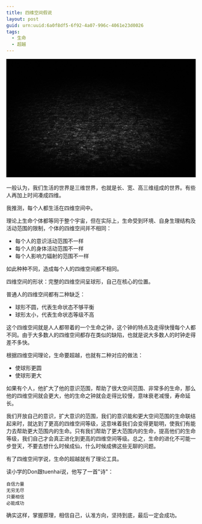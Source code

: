 ```yaml
---
title: 四维空间假说
layout: post
guid: urn:uuid:6a0f8df5-6f92-4a07-996c-4061e23d0026
tags:
  - 生命
  - 超越
---
```



[![](/media/files/2013/11/05/swkj.png)](http://7vikpt.com1.z0.glb.clouddn.com/swkj.png)

一般认为，我们生活的世界是三维世界，也就是长、宽、高三维组成的世界。有些人再加上时间凑成四维。

我推测，每个人都生活在四维空间中。

理论上生命个体都等同于整个宇宙，但在实际上，生命受到环境、自身生理结构及活动范围的限制，个体的四维空间并不相同：

*  每个人的意识活动范围不一样
*  每个人的身体活动范围不一样
*  每个人影响力辐射的范围不一样

如此种种不同，造成每个人的四维空间都不相同。

四维空间的形状：完整的四维空间呈球形，自己在核心的位置。

普通人的四维空间都有二种缺乏：

*  球形不圆，代表生命状态不够平衡
*  球形太小，代表生命状态等级不高

这个四维空间就是人人都带着的一个生命之钟，这个钟的特点及走得快慢每个人都不同。由于大多数人的四维空间都存在类似的缺陷，也就是说大多数人的时钟走得差不多快。

根据四维空间理论，生命要超越，也就有二种对应的做法：

*  使球形更圆
*  使球形更大

如果有个人，他扩大了他的意识范围，帮助了很大空间范围、非常多的生命，那么他的四维空间就会更大，他的生命之钟就会走得比较慢，意味衰老减慢，寿命延长。

我们开放自己的意识，扩大意识的范围，我们的意识能和更大空间范围的生命联结起来时，就达到了更高的四维空间等级，这意味着我们会变得更聪明，使我们有能力去帮助更大范围内的生命。只有我们帮助了更大范围内的生命，提高他们的生命等级，我们自己才会真正进化到更高的四维空间等级。总之，生命的进化不可能一步登天，不要去想什么时候成仙，什么时候成佛这些无聊的问题。

有了四维空间学说，生命的超越就有了理论工具。

读小学的Don跟tuenhai说，他写了一首"诗"：

```
自信力量
无穷无尽
只要相信
必能成功
```

确实这样，掌握原理，相信自己，认准方向，坚持到底，最后一定会成功。